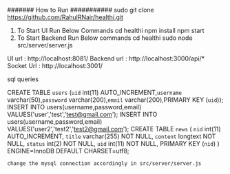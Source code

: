 ####### How to Run  ###########
sudo git clone https://github.com/RahulRNair/healthi.git
1. To Start UI Run Below Commands
cd healthi
npm install
npm start
2. To Start Backend Run Below commands
cd healthi
sudo node src/server/server.js 

UI url : http://localhost:8081/
Backend url : http://localhost:3000/api/*
Socket Url : http://localhost:3001/

sql queries 

CREATE TABLE `users` (`uid` int(11) AUTO_INCREMENT,`username` varchar(50),`password` varchar(200),`email` varchar(200),PRIMARY KEY (`uid`));
INSERT INTO users(username,password,email) VALUES('user','test','test@gmail.com');
INSERT INTO users(username,password,email) VALUES('user2','test2','test2@gmail.com');
CREATE TABLE `news` (
     `nid` int(11) AUTO_INCREMENT,
     `title` varchar(255) NOT NULL,
     `content` longtext NOT NULL,
     `status` int(2) NOT NULL,
     `uid` int(11) NOT NULL,
     PRIMARY KEY (`nid`)
    ) ENGINE=InnoDB DEFAULT CHARSET=utf8;
    
    change the mysql connection accordingly in src/server/server.js
    
